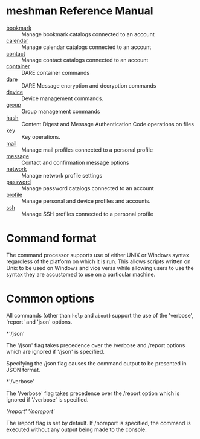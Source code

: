 # meshman Reference Manual

<dl>
<dt><a href="bookmark.md">bookmark</a>
<dd>Manage bookmark catalogs connected to an account
<dt><a href="calendar.md">calendar</a>
<dd>Manage calendar catalogs connected to an account
<dt><a href="contact.md">contact</a>
<dd>Manage contact catalogs connected to an account
<dt><a href="container.md">container</a>
<dd>DARE container commands
<dt><a href="dare.md">dare</a>
<dd>DARE Message encryption and decryption commands
<dt><a href="device.md">device</a>
<dd>Device management commands.
<dt><a href="group.md">group</a>
<dd>Group management commands
<dt><a href="hash.md">hash</a>
<dd>Content Digest and Message Authentication Code operations on files
<dt><a href="key.md">key</a>
<dd>Key operations.
<dt><a href="mail.md">mail</a>
<dd>Manage mail profiles connected to a personal profile
<dt><a href="message.md">message</a>
<dd>Contact and confirmation message options
<dt><a href="network.md">network</a>
<dd>Manage network profile settings
<dt><a href="password.md">password</a>
<dd>Manage password catalogs connected to an account
<dt><a href="profile.md">profile</a>
<dd>Manage personal and device profiles and accounts.
<dt><a href="ssh.md">ssh</a>
<dd>Manage SSH profiles connected to a personal profile
</dl>

# Command format

The command processor supports use of either UNIX or Windows syntax regardless
of the platform on which it is run. This allows scripts written on Unix to be
used on Windows and vice versa while allowing users to use the syntax they are 
accustomed to use on a particular machine.


# Common options

All commands (other than `help` and `about`) support the use of the 'verbose', 
'report' and 'json' options.

*'/json' 

The '/json' flag takes precedence over the /verbose and /report options which
are ignored if '/json' is specified.

Specifying the /json flag causes the command output to be presented in JSON
format.

*'/verbose' 

The '/verbose' flag takes precedence over the /report option which is ignored if
'/verbose' is specified.

*'/report' '/noreport'* 

The /report flag is set by default. If /noreport is specified, the command is
executed without any output being made to the console.

